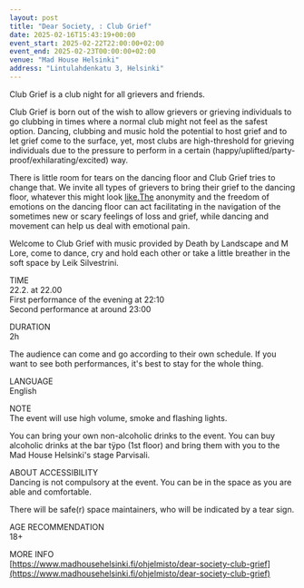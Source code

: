 ```yaml
---
layout: post
title: "Dear Society, : Club Grief"
date: 2025-02-16T15:43:19+00:00
event_start: 2025-02-22T22:00:00+02:00
event_end: 2025-02-23T00:00:00+02:00
venue: "Mad House Helsinki"
address: "Lintulahdenkatu 3, Helsinki"
---
```


Club Grief is a club night for all grievers and friends.   
  
Club Grief is born out of the wish to allow grievers or grieving individuals to go clubbing in times where a normal club might not feel as the safest option. Dancing, clubbing and music hold the potential to host grief and to let grief come to the surface, yet, most clubs are high-threshold for grieving individuals due to the pressure to perform in a certain (happy/uplifted/party-proof/exhilarating/excited) way.   
  
There is little room for tears on the dancing floor and Club Grief tries to change that. We invite all types of grievers to bring their grief to the dancing floor, whatever this might look [like.The](http://like.The) anonymity and the freedom of emotions on the dancing floor can act facilitating in the navigation of the sometimes new or scary feelings of loss and grief, while dancing and movement can help us deal with emotional pain.  
  
Welcome to Club Grief with music provided by Death by Landscape and M Lore, come to dance, cry and hold each other or take a little breather in the soft space by Leik Silvestrini.   
  
TIME  
22.2. at 22.00  
First performance of the evening at 22:10  
Second performance at around 23:00  
  
DURATION  
2h   
  
The audience can come and go according to their own schedule. If you want to see both performances, it's best to stay for the whole thing.  
  
LANGUAGE  
English  
  
NOTE  
The event will use high volume, smoke and flashing lights.  
  
You can bring your own non-alcoholic drinks to the event. You can buy alcoholic drinks at the bar tÿpo (1st floor) and bring them with you to the Mad House Helsinki's stage Parvisali.  
  
ABOUT ACCESSIBILITY  
Dancing is not compulsory at the event. You can be in the space as you are able and comfortable.    
  
There will be safe(r) space maintainers, who will be indicated by a tear sign.   
  
AGE RECOMMENDATION  
18+  
  
MORE INFO  
[https://www.madhousehelsinki.fi/ohjelmisto/dear-society-club-grief](https://www.madhousehelsinki.fi/ohjelmisto/dear-society-club-grief)
